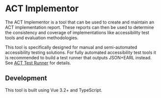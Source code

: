 # ACT Implementor

The ACT Implementor is a tool that can be used to create and maintain an ACT implementation report. These reports can then be used to determine the consistency and coverage of implementations like accessibility test tools and evaluation methodologies.

This tool is specifically designed for manual and semi-automated accessibility testing solutions. For fully automated accessibility test tools it is recommended to build a test runner that outputs JSON+EARL instead. See [ACT Test Runner](https://github.com/act-rules/testrunner) for details.

## Development

This tool is built using Vue 3.2+ and TypeScript.
